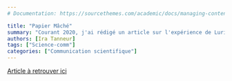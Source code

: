 ```yaml
---
# Documentation: https://sourcethemes.com/academic/docs/managing-content/

title: "Papier Mâché"
summary: "Courant 2020, j'ai rédigé un article sur l'expérience de Luria et Delbrück de 1943, relatée dans leur article Mutations of bacteria from virus sensitivity to virus resistance pour le site de vulgarisation de publications scientifiques [Papier-Mâché](https://papiermachesciences.org/). Vous pouvez retrouver cet article [ici](https://papiermachesciences.org/2020/07/20/comment-montrer-que-la-mutation-precede-la-selection-avec-une-poignee-de-virus-et-de-bacteries-lexperience-de-luria-et-delbruck-c/?v=C)."
authors: [Ira Tanneur]
tags: ["Science-comm"]
categories: ["Communication scientifique"]
---
```


[Article à retrouver ici](https://papiermachesciences.org/2020/07/20/comment-montrer-que-la-mutation-precede-la-selection-avec-une-poignee-de-virus-et-de-bacteries-lexperience-de-luria-et-delbruck-c/?v=C)

